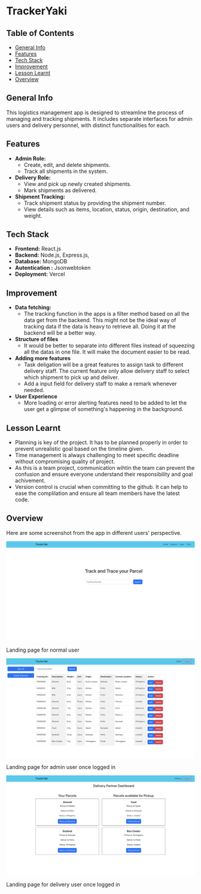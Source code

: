 # TrackerYaki

## Table of Contents
* [General Info](#general-info)
* [Features](#features)
* [Tech Stack](#tech-stack)
* [Improvement](#improvement)
* [Lesson Learnt](#lesson-learnt)
* [Overview](#overview)

## General Info
This logistics management app is designed to streamline the process of managing and tracking shipments. It includes separate interfaces for admin users and delivery personnel, with distinct functionalities for each.

## Features
- **Admin Role:**
  - Create, edit, and delete shipments.
  - Track all shipments in the system.
- **Delivery Role:**
  - View and pick up newly created shipments.
  - Mark shipments as delivered.
- **Shipment Tracking:**
  - Track shipment status by providing the shipment number.
  - View details such as items, location, status, origin, destination, and weight.

## Tech Stack
- **Frontend:** React.js
- **Backend:** Node.js, Express.js, 
- **Database:** MongoDB
- **Autentication :** Jsonwebtoken
- **Deployment:** Vercel

## Improvement
- **Data fetching:**
  - The tracking function in the apps is a filter method based on all the data get from the backend. This might not be the ideal way of tracking data if the data is heavy to retrieve all. Doing it at the backend will be a better way.
- **Structure of files**
  - It would be better to separate into different files instead of squeezing all the datas in one file. It will make the document easier to be read.
- **Adding more features**
  - Task deligation will be a great features to assign task to different delivery staff. The current feature only allow delivery staff to select which shipment to pick up and deliver.
  - Add a input field for delivery staff to make a remark whenever needed.
- **User Experience**
  - More loading or error alerting features need to be added to let the user get a glimpse of something's happening in the background.

## Lesson Learnt
- Planning is key of the project. It has to be planned properly in order to prevent unrealistic goal based on the timeline given.
- Time management is always challenging to meet specific deadline without compromising quality of project.
- As this is a team project, communication wihtin the team can prevent the confusion and ensure everyone understand their responsibility and goal achivement.
- Version control is crucial when committing to the github. It can help to ease the complilation and ensure all team members have the latest code.

## Overview
Here are some screenshot from the app in different users' perspective.

![Local Image](./images/mainPage.png)

Landing page for normal user

![Local Image](./images/adminPage.png)

Landing page for admin user once logged in

![Local Image](./images/deliveryPage.png)

Landing page for delivery user once logged in


